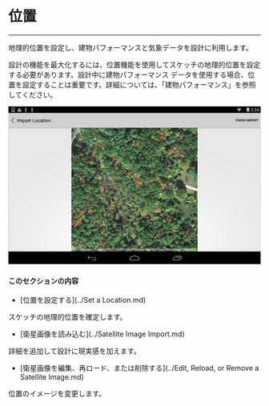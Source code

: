 

# 位置

---

地理的位置を設定し、建物パフォーマンスと気象データを設計に利用します。

設計の機能を最大化するには、位置機能を使用してスケッチの地理的位置を設定する必要があります。設計中に建物パフォーマンス データを使用する場合、位置を設定することは重要です。詳細については、「建物パフォーマンス」を参照してください。

![](Images/GUID-CCE8DC36-2419-43E1-9FDB-90D48F517EA3-low.png)

#### このセクションの内容

* [位置を設定する](../Set a Location.md)

スケッチの地理的位置を確定します。

* [衛星画像を読み込む](../Satellite Image Import.md)

詳細を追加して設計に現実感を加えます。

* [衛星画像を編集、再ロード、または削除する](../Edit, Reload, or Remove a Satellite Image.md)

位置のイメージを変更します。

